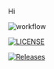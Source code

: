 Hi

![workflow](https://github.com/maythazinphyo1/sem/actions/workflows/main.yml/badge.svg)

[![LICENSE](https://github.com/maythazinphyo1/sem.svg?style=flat-square)](https://github.com/<github-username>/sem/blob/master/LICENSE)

[![Releases](https://img.shields.io/github/release/maythazinphyo1/sem/all.svg?style=flat-square)](https://github.com/<github-username>/sem/releases)